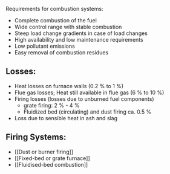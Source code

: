 Requirements for combustion systems:
- Complete combustion of the fuel
- Wide control range with stable combustion
- Steep load change gradients in case of load changes
- High availability and low maintenance requirements
- Low pollutant emissions
- Easy removal of combustion residues

## Losses:
- Heat losses on furnace walls (0.2 % to 1 %)
- Flue gas losses; Heat still available in flue gas (6 % to 10 %)
- Firing losses (losses due to unburned fuel components)
	- grate firing: 2 % - 4 %
	- Fluidized bed (circulating) and dust firing ca. 0.5 %
- Loss due to sensible heat in ash and slag

##  Firing Systems:
- [[Dust or burner firing]]
- [[Fixed-bed or grate furnace]]
- [[Fluidised-bed combustion]]
